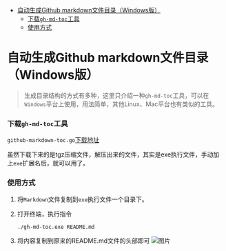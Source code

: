 - [自动生成Github markdown文件目录（Windows版）](#%e8%87%aa%e5%8a%a8%e7%94%9f%e6%88%90github-markdown%e6%96%87%e4%bb%b6%e7%9b%ae%e5%bd%95windows%e7%89%88)
    - [下载`gh-md-toc`工具](#%e4%b8%8b%e8%bd%bdgh-md-toc%e5%b7%a5%e5%85%b7)
    - [使用方式](#%e4%bd%bf%e7%94%a8%e6%96%b9%e5%bc%8f)

# 自动生成Github markdown文件目录（Windows版）

> 生成目录结构的方式有多种，这里只介绍一种`gh-md-toc`工具，可以在`Windows`平台上使用，用法简单，其他Linux、Mac平台也有类似的工具。

### 下载`gh-md-toc`工具

`github-markdown-toc.go`[下载地址](https://github.com/ekalinin/github-markdown-toc.go/releases)

虽然下载下来的是tgz压缩文件，解压出来的文件，其实是exe执行文件，手动加上`exe`扩展名后，就可以用了。

### 使用方式

1. 将`Markdown`文件复制到`exe`执行文件一个目录下。

2. 打开终端，执行指令
    ```bash
    ./gh-md-toc.exe README.md
    ```
3. 将内容复制到原来的README.md文件的头部即可
   ![图片](https://jeno.oss-cn-shanghai.aliyuncs.com/web/github/auto_generate_md_toc.png)